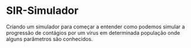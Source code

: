 # SIR-Simulador
Criando um simulador para começar a entender como podemos simular a progressão de contágios por um vírus em determinada população onde alguns parâmetros são conhecidos.
